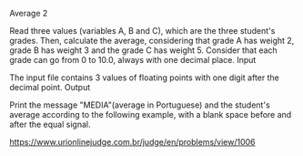 Average 2

Read three values (variables A, B and C), which are the three student's grades. Then, calculate the average, considering that grade A has weight 2, grade B has weight 3 and the grade C has weight 5. Consider that each grade can go from 0 to 10.0, always with one decimal place.
Input

The input file contains 3 values of floating points with one digit after the decimal point.
Output

Print the message "MEDIA"(average in Portuguese) and the student's average according to the following example, with a blank space before and after the equal signal.

https://www.urionlinejudge.com.br/judge/en/problems/view/1006
